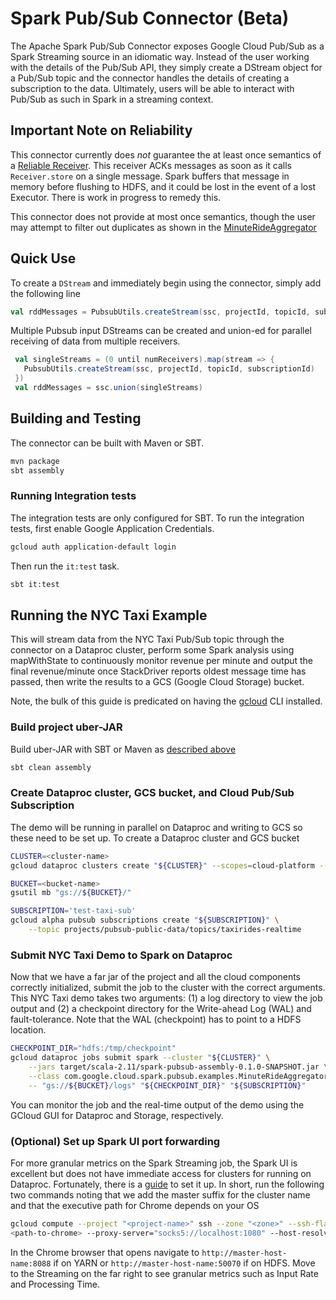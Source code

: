 # Spark Pub/Sub Connector (Beta)

The Apache Spark Pub/Sub Connector exposes Google Cloud Pub/Sub as a Spark Streaming source in an
idiomatic way. Instead of the user working with the details of the Pub/Sub API, they simply create
a DStream object for a Pub/Sub topic and the connector handles the details of creating a
subscription to the data. Ultimately, users will be able to interact with Pub/Sub as such in
Spark in a streaming context.

## Important Note on Reliability

This connector currently does *not* guarantee the at least once semantics of a [Reliable
Receiver](http://spark.apache.org/docs/latest/streaming-custom-receivers.html#receiver-reliability).
This receiver ACKs messages as soon as it calls `Receiver.store` on a single
message. Spark buffers that message in memory before flushing to HDFS, and it
could be lost in the event of a lost Executor. There is work in progress to
remedy this.

This connector does not provide at most once semantics, though the user may
attempt to filter out duplicates as shown in the
[MinuteRideAggregator](src/main/scala/com/google/cloud/spark/pubsub/examples/MinuteRideAggregator.scala)

## Quick Use

To create a `DStream` and immediately begin using the connector, simply add the following line

```scala
val rddMessages = PubsubUtils.createStream(ssc, projectId, topicId, subscriptionId)
```

Multiple Pubsub input DStreams can be created and union-ed for parallel receiving of data from
multiple receivers.

```scala
 val singleStreams = (0 until numReceivers).map(stream => {
   PubsubUtils.createStream(ssc, projectId, topicId, subscriptionId)
 })
 val rddMessages = ssc.union(singleStreams)
```

## Building and Testing

The connector can be built with Maven or SBT.

```bash
mvn package
sbt assembly
```

### Running Integration tests

The integration tests are only configured for SBT. To run the integration tests, first enable Google
Application Credentials.

```bash
gcloud auth application-default login
```

Then run the `it:test` task.

```bash
sbt it:test
```

## Running the NYC Taxi Example

This will stream data from the NYC Taxi Pub/Sub topic through the connector on a Dataproc cluster,
perform some Spark analysis using mapWithState to continuously monitor revenue per minute and
output the final revenue/minute once StackDriver reports oldest message time has passed, then
write the results to a GCS (Google Cloud Storage) bucket.

Note, the bulk of this guide is predicated on having the [gcloud](https://cloud.google.com/sdk/gcloud/)
CLI installed.

### Build project uber-JAR

Build uber-JAR with SBT or Maven as [described above](#building-and-testing)

```bash
sbt clean assembly
```

### Create Dataproc cluster, GCS bucket, and Cloud Pub/Sub Subscription

The demo will be running in parallel on Dataproc and writing to GCS so these need to be set up.
To create a Dataproc cluster and GCS bucket

```bash
CLUSTER=<cluster-name>
gcloud dataproc clusters create "${CLUSTER}" --scopes=cloud-platform --num-workers=30
```

```bash
BUCKET=<bucket-name>
gsutil mb "gs://${BUCKET}/"
```

```bash
SUBSCRIPTION='test-taxi-sub'
gcloud alpha pubsub subscriptions create "${SUBSCRIPTION}" \
    --topic projects/pubsub-public-data/topics/taxirides-realtime
```
### Submit NYC Taxi Demo to Spark on Dataproc

Now that we have a far jar of the project and all the cloud components correctly initialized,
submit the job to the cluster with the correct arguments. This NYC Taxi demo takes two arguments:
(1) a log directory to view the job output and (2) a checkpoint directory for the Write-ahead Log
(WAL) and fault-tolerance. Note that the WAL (checkpoint) has to point to a HDFS location.

```bash
CHECKPOINT_DIR="hdfs:/tmp/checkpoint"
gcloud dataproc jobs submit spark --cluster "${CLUSTER}" \
    --jars target/scala-2.11/spark-pubsub-assembly-0.1.0-SNAPSHOT.jar \
    --class com.google.cloud.spark.pubsub.examples.MinuteRideAggregator \
    -- "gs://${BUCKET}/logs" "${CHECKPOINT_DIR}" "${SUBSCRIPTION}"
```

You can monitor the job and the real-time output of the demo using the GCloud GUI for Dataproc and
Storage, respectively.

### (Optional) Set up Spark UI port forwarding

For more granular metrics on the Spark Streaming job, the Spark UI is excellent but does not
have immediate access for clusters for running on Dataproc. Fortunately, there is a [guide](https://cloud.google.com/dataproc/docs/concepts/cluster-web-interfaces) to set it up.
In short, run the following two commands noting that we add the master suffix for the cluster name
and that the executive path for Chrome depends on your OS

```bash
gcloud compute --project "<project-name>" ssh --zone "<zone>" --ssh-flag="-D 1080" "<cluster-name>-m"
<path-to-chrome> --proxy-server="socks5://localhost:1080" --host-resolver-rules="MAP * 0.0.0.0 , EXCLUDE localhost" --user-data-dir=/tmp/
```

In the Chrome browser that opens navigate to `http://master-host-name:8088` if on YARN or
`http://master-host-name:50070` if on HDFS. Move to the Streaming on the far right to see
granular metrics such as Input Rate and Processing Time.
